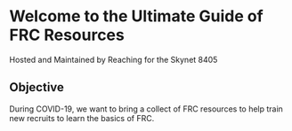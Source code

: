 # Welcome to the Ultimate Guide of FRC Resources
Hosted and Maintained by Reaching for the Skynet 8405

## Objective
During COVID-19, we want to bring a collect of FRC resources to help train new recruits to learn the basics of FRC.